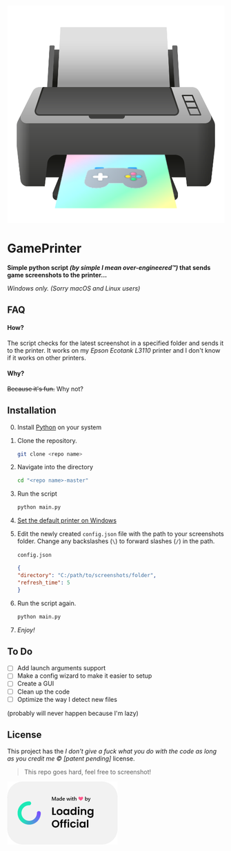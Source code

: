 ![Game Printer logo](logo.svg) 
# **GamePrinter**

**Simple python script _(by simple I mean over-engineered™)_ that sends game screenshots to the printer...**

_Windows only. (Sorry macOS and Linux users)_

## FAQ
#### How?
The script checks for the latest screenshot in a specified folder and sends it to the printer. It works on my _Epson Ecotank L3110_ printer and I don't know if it works on other printers.

#### Why?
~~Because it's fun.~~
Why not?

## Installation

0. Install [Python](https://python.org/)  on your system

1. Clone the repository.
    ```bash
    git clone <repo name>
    ```

2. Navigate into the directory
    ```bash
    cd "<repo name>-master"
    ```

3. Run the script
    ```bash
    python main.py
    ```

4. [Set the default printer on Windows](https://support.microsoft.com/en-us/windows/how-to-set-a-default-printer-in-windows-10-e10cf8b8-e596-b102-bf84-c41022b5036f#:~:text=To%20choose%20a%20default%20printer,default%20printer%20on%20your%20own.)

5. Edit the newly created `config.json` file with the path to your screenshots folder.
    Change any backslashes (`\`) to forward slashes (`/`) in the path.

    `config.json`
    ```json
    {
    "directory": "C:/path/to/screenshots/folder",
    "refresh_time": 5
    }
    ```
5. Run the script again.
    ```bash
    python main.py
    ```

6. *Enjoy!*

## To Do
- [ ] Add launch arguments support
- [ ] Make a config wizard to make it easier to setup
- [ ] Create a GUI
- [ ] Clean up the code
- [ ] Optimize the way I detect new files

(probably will never happen because I'm lazy)

## License
This project has the _I don't give a fuck what you do with the code as long as you credit me © [patent pending]_ license.

> This repo goes hard, feel free to screenshot!

![Made with love by Loading Official](signature.png)
